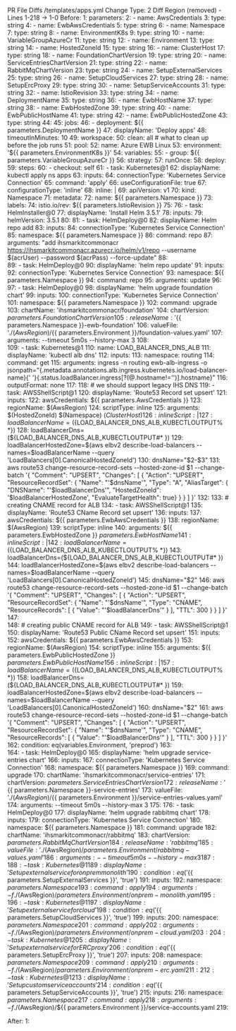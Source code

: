 PR File Diffs
/templates/apps.yml
Change Type: 2
Diff Region (removed) - Lines 1-218 → 1-0
Before:
   1: parameters:
   2: - name: AwsCredentials
   3:   type: string
   4: - name: EwbAwsCredentials
   5:   type: string
   6: - name: Namespace
   7:   type: string
   8: - name: EnvironmentK8s
   9:   type: string
  10: - name: VariableGroupAzureCr
  11:   type: string
  12: - name: Environment
  13:   type: string
  14: - name: HostedZoneId
  15:   type: string
  16: - name: ClusterHost
  17:   type: string
  18: - name: FoundationChartVersion
  19:   type: string
  20: - name: ServiceEntriesChartVersion
  21:   type: string
  22: - name: RabbitMqChartVersion
  23:   type: string
  24: - name: SetupExternalServices
  25:   type: string
  26: - name: SetupCloudServices
  27:   type: string
  28: - name: SetupErcProxy
  29:   type: string
  30: - name: SetupServiceAccounts
  31:   type: string
  32: - name: IstioRevision
  33:   type: string
  34: - name: DeploymentName
  35:   type: string
  36: - name: EwbHostName
  37:   type: string
  38: - name: EwbHostedZone
  39:   type: string
  40: - name: EwbPublicHostName
  41:   type: string
  42: - name: EwbPublicHostedZone
  43:   type: string
  44: 
  45: jobs:
  46: - deployment: ${{ parameters.DeploymentName }}
  47:   displayName: 'Deploy apps'
  48:   timeoutInMinutes: 10
  49:   workspace: 
  50:     clean: all # what to clean up before the job runs    
  51:   pool:
  52:     name: Azure EWB Linux
  53:   environment: '${{ parameters.EnvironmentK8s }}'
  54:   variables:
  55:   - group: ${{ parameters.VariableGroupAzureCr }}
  56:   strategy:
  57:     runOnce:
  58:       deploy:
  59:         steps:
  60:         - checkout: self
  61:         - task: Kubernetes@1
  62:           displayName: kubectl apply ns apps
  63:           inputs:
  64:             connectionType: 'Kubernetes Service Connection'
  65:             command: 'apply'
  66:             useConfigurationFile: true
  67:             configurationType: 'inline'
  68:             inline: |
  69:               apiVersion: v1
  70:               kind: Namespace
  71:               metadata:
  72:                 name: ${{ parameters.Namespace }}
  73:                 labels:
  74:                   istio.io/rev: ${{ parameters.IstioRevision }}
  75: 
  76:         - task: HelmInstaller@0
  77:           displayName: 'Install Helm 3.5.1'
  78:           inputs:
  79:             helmVersion: 3.5.1
  80: 
  81:         - task: HelmDeploy@0
  82:           displayName: Helm repo add
  83:           inputs:
  84:             connectionType: 'Kubernetes Service Connection'
  85:             namespace: ${{ parameters.Namespace }}
  86:             command: repo
  87:             arguments: "add ihsmarkitcommonacr https://ihsmarkitcommonacr.azurecr.io/helm/v1/repo --username $(acrUser) --password $(acrPass) --force-update"
  88:         
  89:         - task: HelmDeploy@0
  90:           displayName: 'helm repo update'
  91:           inputs:
  92:             connectionType: 'Kubernetes Service Connection'
  93:             namespace: ${{ parameters.Namespace }}
  94:             command: repo
  95:             arguments: update
  96:         
  97:         - task: HelmDeploy@0
  98:           displayName: 'helm upgrade foundation chart'
  99:           inputs:
 100:             connectionType: 'Kubernetes Service Connection'
 101:             namespace: ${{ parameters.Namespace }}
 102:             command: upgrade
 103:             chartName: 'ihsmarkitcommonacr/foundation'
 104:             chartVersion: ${{ parameters.FoundationChartVersion }}
 105:             releaseName: '${{ parameters.Namespace }}-ewb-foundation'
 106:             valueFile: './$(AwsRegion)/${{ parameters.Environment }}/foundation-values.yaml'
 107:             arguments: --timeout 5m0s --history-max 3
 108:         
 109:         - task: Kubernetes@1
 110:           name: LOAD_BALANCER_DNS_ALB
 111:           displayName: 'kubectl alb dns'
 112:           inputs:
 113:             namespace: routing
 114:             command: get
 115:             arguments: ingress -n routing ewb-alb-ingress -o jsonpath="{.metadata.annotations.alb\.ingress\.kubernetes\.io\/load-balancer-name}{' '}{.status.loadBalancer.ingress[?(@.hostname!='')].hostname}"
 116:             outputFormat: none
 117: 
 118:         # we should support legacy IHS DNS
 119:         - task: AWSShellScript@1
 120:           displayName: 'Route53 Record set upsert'
 121:           inputs:
 122:             awsCredentials: ${{ parameters.AwsCredentials }}
 123:             regionName: $(AwsRegion)
 124:             scriptType: inline
 125:             arguments: $(HostedZoneId) $(Namespace) $(ClusterHost)
 126:             inlineScript: |
 127:               loadBalancerName=(${LOAD_BALANCER_DNS_ALB_KUBECTLOUTPUT% *})
 128:               loadBalancerDns=(${LOAD_BALANCER_DNS_ALB_KUBECTLOUTPUT#* })
 129:               loadBalancerHostedZone=$(aws elbv2 describe-load-balancers --names=$loadBalancerName --query 'LoadBalancers[0].CanonicalHostedZoneId')
 130:               dnsName="$2-$3"
 131:               aws route53 change-resource-record-sets --hosted-zone-id $1 --change-batch '{ "Comment": "UPSERT", "Changes": [ { "Action": "UPSERT", "ResourceRecordSet": { "Name": "'$dnsName'", "Type": "A", "AliasTarget":  { "DNSName": "'$loadBalancerDns'", "HostedZoneId": '$loadBalancerHostedZone', "EvaluateTargetHealth": true} } } ] }'
 132: 
 133:         # creating CNAME record for ALB
 134:         - task: AWSShellScript@1
 135:           displayName: 'Route53 CName Record set upsert'
 136:           inputs:
 137:             awsCredentials: ${{ parameters.EwbAwsCredentials }}
 138:             regionName: $(AwsRegion)
 139:             scriptType: inline
 140:             arguments: ${{ parameters.EwbHostedZone }} ${{ parameters.EwbHostName }}
 141:             inlineScript: |
 142:               loadBalancerName=(${LOAD_BALANCER_DNS_ALB_KUBECTLOUTPUT% *})
 143:               loadBalancerDns=(${LOAD_BALANCER_DNS_ALB_KUBECTLOUTPUT#* })
 144:               loadBalancerHostedZone=$(aws elbv2 describe-load-balancers --names=$loadBalancerName --query 'LoadBalancers[0].CanonicalHostedZoneId')
 145:               dnsName="$2"
 146:               aws route53 change-resource-record-sets --hosted-zone-id $1 --change-batch '{ "Comment": "UPSERT", "Changes": [ { "Action": "UPSERT", "ResourceRecordSet": { "Name": "'$dnsName'", "Type": "CNAME", "ResourceRecords": [ { "Value": "'$loadBalancerDns'" } ], "TTL": 300 } } ] }'
 147:         
 148:         # creating public CNAME record for ALB
 149:         - task: AWSShellScript@1
 150:           displayName: 'Route53 Public CName Record set upsert'
 151:           inputs:
 152:             awsCredentials: ${{ parameters.EwbAwsCredentials }}
 153:             regionName: $(AwsRegion)
 154:             scriptType: inline
 155:             arguments: ${{ parameters.EwbPublicHostedZone }} ${{ parameters.EwbPublicHostName }}
 156:             inlineScript: |
 157:               loadBalancerName=(${LOAD_BALANCER_DNS_ALB_KUBECTLOUTPUT% *})
 158:               loadBalancerDns=(${LOAD_BALANCER_DNS_ALB_KUBECTLOUTPUT#* })
 159:               loadBalancerHostedZone=$(aws elbv2 describe-load-balancers --names=$loadBalancerName --query 'LoadBalancers[0].CanonicalHostedZoneId')
 160:               dnsName="$2"
 161:               aws route53 change-resource-record-sets --hosted-zone-id $1 --change-batch '{ "Comment": "UPSERT", "Changes": [ { "Action": "UPSERT", "ResourceRecordSet": { "Name": "'$dnsName'", "Type": "CNAME", "ResourceRecords": [ { "Value": "'$loadBalancerDns'" } ], "TTL": 300 } } ] }'
 162:           condition: eq(variables.Environment, 'preprod')
 163:         
 164:         - task: HelmDeploy@0
 165:           displayName: 'helm upgrade service-entries chart'
 166:           inputs:
 167:             connectionType: 'Kubernetes Service Connection'
 168:             namespace: ${{ parameters.Namespace }}
 169:             command: upgrade
 170:             chartName: 'ihsmarkitcommonacr/service-entries'
 171:             chartVersion: ${{ parameters.ServiceEntriesChartVersion }}
 172:             releaseName: '${{ parameters.Namespace }}-service-entries'
 173:             valueFile: './$(AwsRegion)/${{ parameters.Environment }}/service-entries-values.yaml'
 174:             arguments: --timeout 5m0s --history-max 3
 175: 
 176:         - task: HelmDeploy@0
 177:           displayName: 'helm upgrade rabbitmq chart'
 178:           inputs:
 179:             connectionType: 'Kubernetes Service Connection'
 180:             namespace: ${{ parameters.Namespace }}
 181:             command: upgrade
 182:             chartName: 'ihsmarkitcommonacr/rabbitmq'
 183:             chartVersion: ${{ parameters.RabbitMqChartVersion }}
 184:             releaseName: 'rabbitmq'
 185:             valueFile: './$(AwsRegion)/${{ parameters.Environment }}/rabbitmq-values.yaml'
 186:             arguments: --timeout 5m0s --history-max 3
 187:             
 188:         - task: Kubernetes@1
 189:           displayName: 'Setup external service for onprem monolith'
 190:           condition: eq('${{ parameters.SetupExternalServices }}', 'true')
 191:           inputs:
 192:             namespace: ${{ parameters.Namespace }}
 193:             command: apply
 194:             arguments: -f ./$(AwsRegion)/${{ parameters.Environment }}/onprem-monolith.yaml
 195: 
 196:         - task: Kubernetes@1
 197:           displayName: 'Setup external service for cloud'
 198:           condition: eq('${{ parameters.SetupCloudServices }}', 'true')
 199:           inputs:
 200:             namespace: ${{ parameters.Namespace }}
 201:             command: apply
 202:             arguments: -f ./$(AwsRegion)/${{ parameters.Environment }}/onprem-cloud.yaml
 203: 
 204:         - task: Kubernetes@1
 205:           displayName: 'Setup external service for ERC proxy'
 206:           condition: eq('${{ parameters.SetupErcProxy }}', 'true')
 207:           inputs:
 208:             namespace: ${{ parameters.Namespace }}
 209:             command: apply
 210:             arguments: -f ./$(AwsRegion)/${{ parameters.Environment }}/onprem-erc.yaml
 211: 
 212:         - task: Kubernetes@1
 213:           displayName: 'Setup custom service accounts'
 214:           condition: eq('${{ parameters.SetupServiceAccounts }}', 'true')
 215:           inputs:
 216:             namespace: ${{ parameters.Namespace }}
 217:             command: apply
 218:             arguments: -f ./$(AwsRegion)/${{ parameters.Environment }}/service-accounts.yaml
 219: 

After:
1: